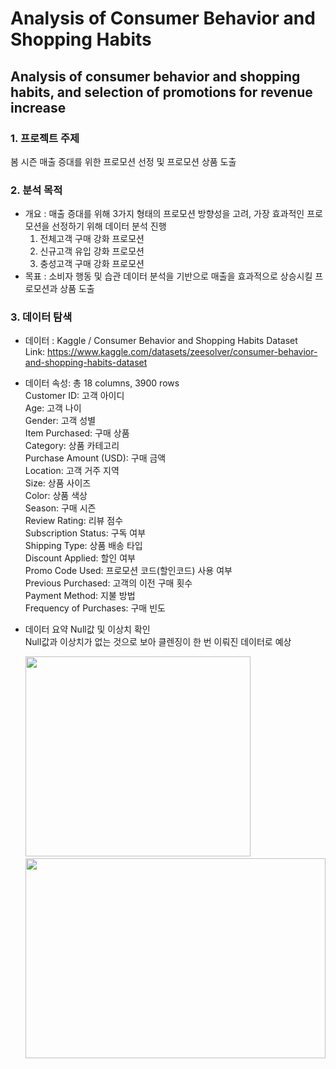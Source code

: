 Analysis of Consumer Behavior and Shopping Habits
=====
Analysis of consumer behavior and shopping habits, and selection of promotions for revenue increase
----
### 1. 프로젝트 주제
봄 시즌 매출 증대를 위한 프로모션 선정 및 프로모션 상품 도출
### 2. 분석 목적
- 개요 : 매출 증대를 위해 3가지 형태의 프로모션 방향성을 고려, 가장 효과적인 프로모션을 선정하기 위해 데이터 분석 진행
  1. 전체고객 구매 강화 프로모션
  2. 신규고객 유입 강화 프로모션
  3. 충성고객 구매 강화 프로모션
- 목표 : 소비자 행동 및 습관 데이터 분석을 기반으로 매출을 효과적으로 상승시킬 프로모션과 상품 도출
### 3. 데이터 탐색
- 데이터 : Kaggle / Consumer Behavior and Shopping Habits Dataset\
  Link: <https://www.kaggle.com/datasets/zeesolver/consumer-behavior-and-shopping-habits-dataset>
  
- 데이터 속성: 총 18 columns, 3900 rows\
  Customer ID: 고객 아이디\
  Age: 고객 나이\
  Gender: 고객 성별\
  Item Purchased: 구매 상품\
  Category: 상품 카테고리\
  Purchase Amount (USD): 구매 금액\
  Location: 고객 거주 지역\
  Size: 상품 사이즈\
  Color: 상품 색상\
  Season: 구매 시즌\
  Review Rating: 리뷰 점수\
  Subscription Status: 구독 여부\
  Shipping Type: 상품 배송 타입\
  Discount Applied: 할인 여부\
  Promo Code Used: 프로모션 코드(할인코드) 사용 여부\
  Previous Purchased: 고객의 이전 구매 횟수\
  Payment Method: 지불 방법\
  Frequency of Purchases: 구매 빈도
  
- 데이터 요약
  Null값 및 이상치 확인\
Null값과 이상치가 없는 것으로 보아 클렌징이 한 번 이뤄진 데이터로 예상

  <img src="https://github.com/MijeongKim0533/codeit_practice/assets/152786534/73e3873a-8dae-4a0e-8f2b-93b5b8e0f173" width="360" height="320">&nbsp; &nbsp; &nbsp; &nbsp; &nbsp; &nbsp; &nbsp;
  <img src="https://github.com/MijeongKim0533/codeit_practice/assets/152786534/4b171323-3e08-4205-b2e8-3f199a6d7ebc" width="480" height="320">
  
  
  
